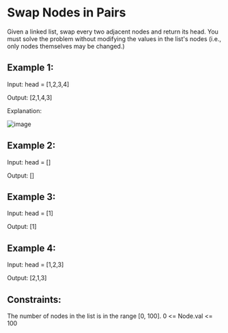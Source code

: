 # Swap Nodes in Pairs

Given a linked list, swap every two adjacent nodes and return its head. You must solve the problem without modifying the values in the list's nodes (i.e., only nodes themselves may be changed.)

 

## Example 1:

Input: head = [1,2,3,4]

Output: [2,1,4,3]

Explanation:

![image](https://github.com/user-attachments/assets/466b24a7-eab7-45da-ab15-cec5a5efbfbf)

## Example 2:

Input: head = []

Output: []

## Example 3:

Input: head = [1]

Output: [1]

## Example 4:

Input: head = [1,2,3]

Output: [2,1,3]

 

## Constraints:

The number of nodes in the list is in the range [0, 100].
0 <= Node.val <= 100
